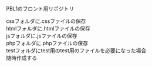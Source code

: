 PBL1のフロント用リポジトリ

cssフォルダに.cssファイルの保存\
htmlフォルダに.htmlファイルの保存\
jsフォルダに.jsファイルの保存\
phpフォルダに.phpファイルの保存\
testフォルダにtest用のtest用のファイルを必要になった場合\
随時作成する